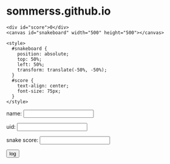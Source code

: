 # sommerss.github.io

<!DOCTYPE html>
<html>




  <body>

    <div id="score">0</div>
    <canvas id="snakeboard" width="500" height="500"></canvas>

    <style>
      #snakeboard {
        position: absolute;
        top: 50%;
        left: 50%;
        transform: translate(-50%, -50%);
      }
      #score {
        text-align: center;
        font-size: 75px;
      }
    </style>
  </body>

  <script>
    const board_border = 'black';
    const board_background = "white";
    const snake_col = 'lightblue';
    const snake_border = 'darkblue';
    
    let snake = [
      {x: 200, y: 200},
      {x: 190, y: 200},
      {x: 180, y: 200},
      {x: 170, y: 200},
      {x: 160, y: 200}
    ]

    let score = 0;
    // True if changing direction
    let changing_direction = false;
    // Horizontal velocity
    let food_x;
    let food_y;
    let dx = 10;
    // Vertical velocity
    let dy = 0;
    
    
    // Get the canvas element
    const snakeboard = document.getElementById("snakeboard");
    // Return a two dimensional drawing context
    const snakeboard_ctx = snakeboard.getContext("2d");
    // Start game
    main();

    gen_food();

    document.addEventListener("keydown", change_direction);
    
    // main function called repeatedly to keep the game running
    function main() {

        if (has_game_ended()) return;

        changing_direction = false;
        setTimeout(function onTick() {
        clear_board();
        drawFood();
        move_snake();
        drawSnake();
        // Repeat
        main();
      }, 100)
    }
    
    // draw a border around the canvas
    function clear_board() {
      //  Select the colour to fill the drawing
      snakeboard_ctx.fillStyle = board_background;
      //  Select the colour for the border of the canvas
      snakeboard_ctx.strokestyle = board_border;
      // Draw a "filled" rectangle to cover the entire canvas
      snakeboard_ctx.fillRect(0, 0, snakeboard.width, snakeboard.height);
      // Draw a "border" around the entire canvas
      snakeboard_ctx.strokeRect(0, 0, snakeboard.width, snakeboard.height);
    }
    
    // Draw the snake on the canvas
    function drawSnake() {
      // Draw each part
      snake.forEach(drawSnakePart)
    }

    function drawFood() {
      snakeboard_ctx.fillStyle = 'lightgreen';
      snakeboard_ctx.strokestyle = 'darkgreen';
      snakeboard_ctx.fillRect(food_x, food_y, 10, 10);
      snakeboard_ctx.strokeRect(food_x, food_y, 10, 10);
    }
    
    // Draw one snake part
    function drawSnakePart(snakePart) {

      // Set the colour of the snake part
      snakeboard_ctx.fillStyle = snake_col;
      // Set the border colour of the snake part
      snakeboard_ctx.strokestyle = snake_border;
      // Draw a "filled" rectangle to represent the snake part at the coordinates
      // the part is located
      snakeboard_ctx.fillRect(snakePart.x, snakePart.y, 10, 10);
      // Draw a border around the snake part
      snakeboard_ctx.strokeRect(snakePart.x, snakePart.y, 10, 10);
    }

    function has_game_ended() {
      for (let i = 4; i < snake.length; i++) {
        if (snake[i].x === snake[0].x && snake[i].y === snake[0].y) return true
      }
      const hitLeftWall = snake[0].x < 0;
      const hitRightWall = snake[0].x > snakeboard.width - 10;
      const hitToptWall = snake[0].y < 0;
      const hitBottomWall = snake[0].y > snakeboard.height - 10;
      return hitLeftWall || hitRightWall || hitToptWall || hitBottomWall
      if (hitLeftWall || hitRightWall || hitTopWall || hitBottomWall) {
    console.log("game over!");
    return true;
  }

  return false;
}
    
    
    

    function random_food(min, max) {
      return Math.round((Math.random() * (max-min) + min) / 10) * 10;
    }

    function gen_food() {
      // Generate a random number the food x-coordinate
      food_x = random_food(0, snakeboard.width - 10);
      // Generate a random number for the food y-coordinate
      food_y = random_food(0, snakeboard.height - 10);
      // if the new food location is where the snake currently is, generate a new food location
      snake.forEach(function has_snake_eaten_food(part) {
        const has_eaten = part.x == food_x && part.y == food_y;
        if (has_eaten) gen_food();
      });
    }

    function change_direction(event) {
  const LEFT_KEY = 37;
  const RIGHT_KEY = 39;
  const UP_KEY = 38;
  const DOWN_KEY = 40;
  const A_KEY = 56;

  // Prevent the snake from reversing
  if (changing_direction) return;
  changing_direction = true;

  const keyPressed = event.keyCode;

  if (keyPressed === LEFT_KEY && dx !== 10) {
    dx = -10;
    dy = 0;
  } else if (keyPressed === UP_KEY && dy !== 10) {
    dx = 0;
    dy = -10;
  } else if (keyPressed === RIGHT_KEY && dx !== -10) {
    dx = 10;
    dy = 0;
  } else if (keyPressed === DOWN_KEY && dy !== -10) {
    dx = 0;
    dy = 10;
  } else if (keyPressed === A_KEY) {
    clear_board();
  }
}


    function move_snake() {
      // Create the new Snake's head
      const head = {x: snake[0].x + dx, y: snake[0].y + dy};
      // Add the new head to the beginning of snake body
      snake.unshift(head);
      const has_eaten_food = snake[0].x === food_x && snake[0].y === food_y;
      if (has_eaten_food) {
        // Increase score
        score += 1;
        // Display score on screen
        document.getElementById('score').innerHTML = score;
        document.getElementById('snakescore').value = score; // up
        // Generate new food location
        gen_food();
      } else {
        // Remove the last part of snake body
        snake.pop();
      }}

    
    </script>
<form action="javascript:login_user()">
    <p><label>
        name:
        <input type="text" name="name" id="name" required>
    </label></p>
    <p><label> 
        uid:
        <input type="text" name="uid" id="uid" required>
    </label></p>
    <p><label>
        snake score:
        <input type="number" name="snake score" id="snakescore" required>
    </label></p>
    <p><button>log</button></p>
    <p id="message"></p>
</form>

<script>
    // URL for deployment
   
    var url = "https://nashcsp.duckdns.org"; 
// Comment out next line for local testing

// Authenticate endpoint
const login_url = url + '/api/snake/create';

function login_user(){
   // Set body to include login data
   const body = {
       name: document.getElementById("name").value,
       uid: document.getElementById("uid").value,
       snakescore: parseInt(document.getElementById("snakescore").value) // assuming snake score is a number
   };
   // Set Headers to support cross origin
   const requestOptions = {
       method: 'POST',
       mode: 'cors', // no-cors, *cors, same-origin
       cache: 'no-cache', // *default, no-cache, reload, force-cache, only-if-cached
       // credentials: 'include', // include, *same-origin, omit
       body: JSON.stringify(body),
       headers: {
           "content-type": "application/json",
       },
   };

   // Fetch all users to check for duplicates
   fetch(url + '/api/snake/users')
   .then(response => {
       // trap error response from Web API
       if (response.status !== 200) {
           const message = 'Error fetching user data: ' + response.status + " " + response.statusText;
           document.getElementById("message").innerHTML = message;
           return;
       }
       // Valid response will contain json data
       response.json().then(data => {
           if (data.error) {
               const message = data.error;
               document.getElementById("message").innerHTML = message;
               return;
           }

           // Check for duplicate uid
           const userExists = data.find(user => user.uid === body.uid);
           if (userExists) {
               const message = 'User with the same id already exists.';
               document.getElementById("message").innerHTML = message;
               return;
           }

           // Fetch JWT if no duplicates found
           fetch(login_url, requestOptions)
           .then(response => {
               // trap error response from Web API
               if (response.status !== 200) {
                   const message = 'Login error: ' + response.status + " " + response.statusText;
                   document.getElementById("message").innerHTML = message;
                   localStorage.removeItem("uid");
                   localStorage.removeItem("visitor");
                   return;
               }
               // Valid response will contain json data
               response.json().then(data => {
                       if (data.error) {
                           const message = data.error;
                           document.getElementById("message").innerHTML = message;
                           localStorage.removeItem("uid");
                           localStorage.removeItem("visitor");
                           return;
                       }
                       const message = 'Login success: ' + data.name;
                       document.getElementById("message").innerHTML = message;
                       localStorage.setItem("uid", data.uid);
                       localStorage.setItem("visitor", data.name);
               })
           });

       });
   });
}


</script>

 
 
 
  
</body>


</html>
